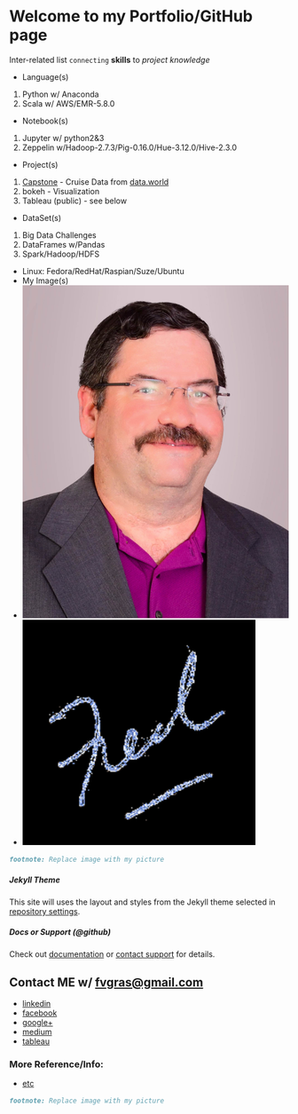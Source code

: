 # Welcome to my Portfolio/GitHub page 

Inter-related list `connecting` **skills** to _project_ _knowledge_
- Language(s)
1. Python w/ Anaconda
2. Scala w/ AWS/EMR-5.8.0
- Notebook(s)
1. Jupyter w/ python2&3
2. Zeppelin w/Hadoop-2.7.3/Pig-0.16.0/Hue-3.12.0/Hive-2.3.0
- Project(s)
1. [Capstone](https://github.com/fvgras/) - Cruise Data from [data.world](https://data.world/brandon-telle)
2. bokeh - Visualization
3. Tableau (public) - see below
- DataSet(s)
1. Big Data Challenges
2. DataFrames w/Pandas
3. Spark/Hadoop/HDFS
- Linux: Fedora/RedHat/Raspian/Suze/Ubuntu
- My Image(s)
- ![Face](./images/gras-fred2_pp.jpg)
- ![Sig](./images/fred_editor_image.png)


```markdown
footnote: Replace image with my picture
```

##### Jekyll Theme
This site will uses the layout and styles from the Jekyll theme selected in [repository settings](https://github.com/fvgras/fvgras.github.io/settings).

##### Docs or Support (@github)
Check out [documentation](https://help.github.com/categories/github-pages-basics/) or [contact support](https://github.com/contact) for details.

## Contact ME w/ [fvgras@gmail.com](mailto:fvgras@gmail.com)
- [linkedin](https://linkedin.com/in/fredgras)
- [facebook](https://www.facebook.com/fred.gras.31)
- [google+](https://plus.google.com/+FredGras123)
- [medium](https://medium.com/@fvgras)
- [tableau](https://public.tableau.com/profile/fred.gras#!/)

### More Reference/Info:
 - [etc](./reference.md) 

```markdown
footnote: Replace image with my picture
```


